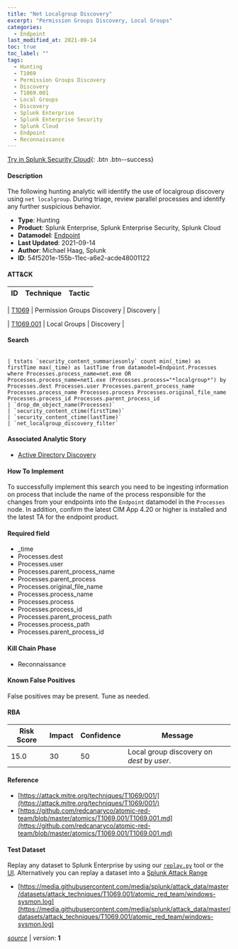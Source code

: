 ```yaml
---
title: "Net Localgroup Discovery"
excerpt: "Permission Groups Discovery, Local Groups"
categories:
  - Endpoint
last_modified_at: 2021-09-14
toc: true
toc_label: ""
tags:
  - Hunting
  - T1069
  - Permission Groups Discovery
  - Discovery
  - T1069.001
  - Local Groups
  - Discovery
  - Splunk Enterprise
  - Splunk Enterprise Security
  - Splunk Cloud
  - Endpoint
  - Reconnaissance
---
```




[Try in Splunk Security Cloud](https://www.splunk.com/en_us/cyber-security.html){: .btn .btn--success}

#### Description

The following hunting analytic will identify the use of localgroup discovery using `net localgroup`. During triage, review parallel processes and identify any further suspicious behavior.

- **Type**: Hunting
- **Product**: Splunk Enterprise, Splunk Enterprise Security, Splunk Cloud
- **Datamodel**: [Endpoint](https://docs.splunk.com/Documentation/CIM/latest/User/Endpoint)
- **Last Updated**: 2021-09-14
- **Author**: Michael Haag, Splunk
- **ID**: 54f5201e-155b-11ec-a6e2-acde48001122


#### ATT&CK

| ID          | Technique   | Tactic         |
| ----------- | ----------- |--------------- |

| [T1069](https://attack.mitre.org/techniques/T1069/) | Permission Groups Discovery | Discovery |


| [T1069.001](https://attack.mitre.org/techniques/T1069/001/) | Local Groups | Discovery |





#### Search

```

| tstats `security_content_summariesonly` count min(_time) as firstTime max(_time) as lastTime from datamodel=Endpoint.Processes where Processes.process_name=net.exe OR Processes.process_name=net1.exe (Processes.process="*localgroup*") by Processes.dest Processes.user Processes.parent_process_name Processes.process_name Processes.process Processes.original_file_name Processes.process_id Processes.parent_process_id 
| `drop_dm_object_name(Processes)` 
| `security_content_ctime(firstTime)`
| `security_content_ctime(lastTime)` 
| `net_localgroup_discovery_filter`
```

#### Associated Analytic Story
* [Active Directory Discovery](/stories/active_directory_discovery)


#### How To Implement
To successfully implement this search you need to be ingesting information on process that include the name of the process responsible for the changes from your endpoints into the `Endpoint` datamodel in the `Processes` node. In addition, confirm the latest CIM App 4.20 or higher is installed and the latest TA for the endpoint product.

#### Required field
* _time
* Processes.dest
* Processes.user
* Processes.parent_process_name
* Processes.parent_process
* Processes.original_file_name
* Processes.process_name
* Processes.process
* Processes.process_id
* Processes.parent_process_path
* Processes.process_path
* Processes.parent_process_id


#### Kill Chain Phase
* Reconnaissance


#### Known False Positives
False positives may be present. Tune as needed.


#### RBA

| Risk Score  | Impact      | Confidence   | Message      |
| ----------- | ----------- |--------------|--------------|
| 15.0 | 30 | 50 | Local group discovery on $dest$ by $user$. |




#### Reference

* [https://attack.mitre.org/techniques/T1069/001/](https://attack.mitre.org/techniques/T1069/001/)
* [https://github.com/redcanaryco/atomic-red-team/blob/master/atomics/T1069.001/T1069.001.md](https://github.com/redcanaryco/atomic-red-team/blob/master/atomics/T1069.001/T1069.001.md)



#### Test Dataset
Replay any dataset to Splunk Enterprise by using our [`replay.py`](https://github.com/splunk/attack_data#using-replaypy) tool or the [UI](https://github.com/splunk/attack_data#using-ui).
Alternatively you can replay a dataset into a [Splunk Attack Range](https://github.com/splunk/attack_range#replay-dumps-into-attack-range-splunk-server)

* [https://media.githubusercontent.com/media/splunk/attack_data/master/datasets/attack_techniques/T1069.001/atomic_red_team/windows-sysmon.log](https://media.githubusercontent.com/media/splunk/attack_data/master/datasets/attack_techniques/T1069.001/atomic_red_team/windows-sysmon.log)



[*source*](https://github.com/splunk/security_content/tree/develop/detections/endpoint/net_localgroup_discovery.yml) \| *version*: **1**